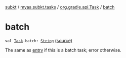 [subkt](../../index.md) / [myaa.subkt.tasks](../index.md) / [org.gradle.api.Task](index.md) / [batch](./batch.md)

# batch

`val `[`Task`](https://docs.gradle.org/current/javadoc/org/gradle/api/Task.html)`.batch: `[`String`](https://kotlinlang.org/api/latest/jvm/stdlib/kotlin/-string/index.html) [(source)](https://github.com/Myaamori/SubKt/blob/0.1.9/src/main/kotlin/myaa/subkt/tasks/tasks.kt#L383)

The same as [entry](entry.md) if this is a batch task; error otherwise.

